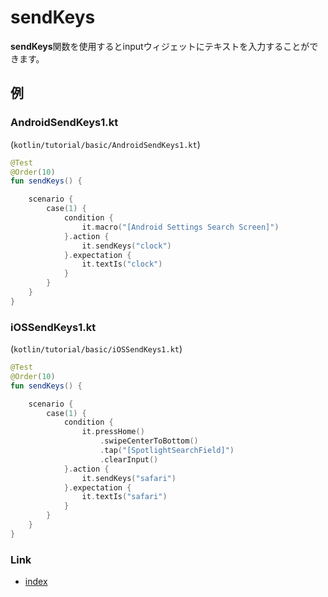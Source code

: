 # sendKeys

**sendKeys**関数を使用するとinputウィジェットにテキストを入力することができます。

## 例

### AndroidSendKeys1.kt

(`kotlin/tutorial/basic/AndroidSendKeys1.kt`)

```kotlin
@Test
@Order(10)
fun sendKeys() {

    scenario {
        case(1) {
            condition {
                it.macro("[Android Settings Search Screen]")
            }.action {
                it.sendKeys("clock")
            }.expectation {
                it.textIs("clock")
            }
        }
    }
}
```

### iOSSendKeys1.kt

(`kotlin/tutorial/basic/iOSSendKeys1.kt`)

```kotlin
@Test
@Order(10)
fun sendKeys() {

    scenario {
        case(1) {
            condition {
                it.pressHome()
                    .swipeCenterToBottom()
                    .tap("[SpotlightSearchField]")
                    .clearInput()
            }.action {
                it.sendKeys("safari")
            }.expectation {
                it.textIs("safari")
            }
        }
    }
}
```

### Link

- [index](../../../index_ja.md)

